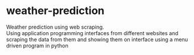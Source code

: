 # weather-prediction
Weather prediction using web scraping. </br>
Using application programming interfaces from different websites and scraping the data from them and showing them on interface using a menu driven program in python
